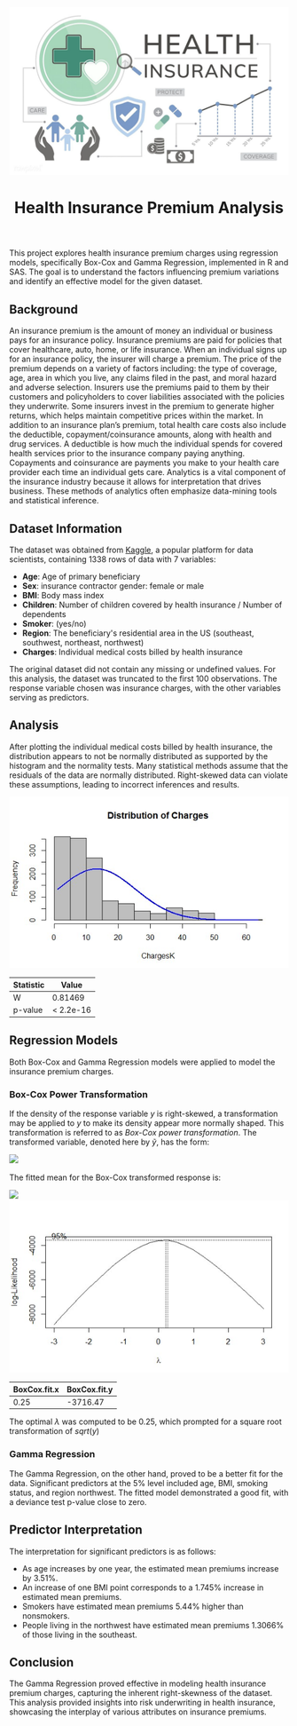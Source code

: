 <img src="health.jpg">
<body>
	<header>
		<h1> Health Insurance Premium Analysis </h1>
	</header>
<body>

<div class="section">
	<p>
This project explores health insurance premium charges using regression models, specifically Box-Cox and Gamma Regression, implemented in R and SAS. The goal is to understand the factors influencing premium variations and identify an effective model for the given dataset.
	</p>
</div>
<div class="section">
	<h2>Background</h2>
	<p>
		An insurance premium is the amount of money an individual or business pays for an insurance policy. Insurance premiums are paid for policies that cover healthcare, auto, home, or life insurance. When an individual signs up for an insurance policy, the insurer will charge a premium. The price of the premium depends on a variety of factors including: the type of coverage, age, area in which you live, any claims filed in the past, and moral hazard and adverse selection. Insurers use the premiums paid to them by their customers and policyholders to cover liabilities associated with the policies they underwrite. Some insurers invest in the premium to generate higher returns, which helps maintain competitive prices within the market. In addition to an insurance plan’s premium, total health care costs also include the deductible, copayment/coinsurance amounts, along with health and drug services. A deductible is how much the individual spends for covered health services prior to the insurance company paying anything. Copayments and coinsurance are payments you make to your health care provider each time an individual gets care. Analytics is a vital component of the insurance industry because it allows for interpretation that drives business. These methods of analytics often emphasize data-mining tools and
statistical inference.
	</p>
</div>

<div class="section">
	<h2>Dataset Information</h2>
	<p> The dataset was obtained from <a href="https://www.kaggle.com/datasets/mirichoi0218/insurance">Kaggle</a>, a popular platform for data scientists, containing 1338 rows of data with 7 variables:
</div>
<ul>
	<li><b>Age</b>: Age of primary beneficiary
	<li><b>Sex</b>: insurance contractor gender: female or male
	<li><b>BMI</b>: Body mass index
	<li><b>Children</b>: Number of children covered by health insurance / Number of dependents
	<li><b>Smoker</b>: (yes/no)
	<li><b>Region</b>: The beneficiary's residential area in the US (southeast, southwest, northeast, northwest)
	<li><b>Charges</b>: Individual medical costs billed by health insurance
</ul>
The original dataset did not contain any missing or undefined values. For this analysis, the dataset was truncated to the first 100 observations. The response variable chosen was insurance charges, with the other variables serving as predictors.
	</p>

<div class="section">
	<h2>Analysis</h2>
	<p>
		After plotting the individual medical costs billed by health insurance, the distribution appears to not be normally distributed as supported by the histogram and the normality tests. Many statistical methods assume that the residuals of the data are normally distributed. Right-skewed data can violate these assumptions, leading to incorrect inferences and results.
	</p>
<img src="charges.jpg" />

| Statistic | Value        |
|-----------|--------------|
| W         | 0.81469      |
| p-value   | < 2.2e-16    |

</div>
<div class="section">
	<h2>Regression Models</h2>
	<p>
Both Box-Cox and Gamma Regression models were applied to model the insurance premium charges.
	</p>
</div>

### Box-Cox Power Transformation

If the density of the response variable $y$ is right-skewed, a transformation may be applied to $y$ to make its density appear more normally shaped. This transformation is referred to as *Box-Cox power transformation*. The transformed variable, denoted here by $\tilde{y}$, has the form:

<img src="https://latex.codecogs.com/svg.image?\;\tilde{y}=\begin{cases}\frac{y^\lambda-1}{\lambda},&\text{if}\lambda\neq&space;0,\\\ln&space;y,&\text{if}\lambda=0.\end{cases}\;" />

The fitted mean for the Box-Cox transformed response is:

<img src="https://latex.codecogs.com/svg.image?\;\mathbb{E}(\tilde{y})=\mathbb{E}\left(\frac{y}{\lambda-1}\lambda\right)=\beta_0&plus;\beta_1&space;x_1&plus;\cdots&plus;\beta_k&space;x_k\;" />

<img src="boxcox.jpg" />

|BoxCox.fit.x | BoxCox.fit.y |
|-------------|--------------|
|0.25         |-3716.47      |

The optimal $\lambda$ was computed to be $0.25$, which prompted for a square root transformation of $sqrt(y)$

<div class="section">
	<h3>Gamma Regression</h3>
The Gamma Regression, on the other hand, proved to be a better fit for the data. Significant predictors at the 5% level included age, BMI, smoking status, and region northwest. The fitted model demonstrated a good fit, with a deviance test p-value close to zero.
</div>

<div class="section">
	<h2>Predictor Interpretation</h2>

The interpretation for significant predictors is as follows:

<ul>
	<li>As age increases by one year, the estimated mean premiums increase by 3.51%.
	<li>An increase of one BMI point corresponds to a 1.745% increase in estimated mean premiums.
	<li>Smokers have estimated mean premiums 5.44% higher than nonsmokers.
	<li>People living in the northwest have estimated mean premiums 1.3066% of those living in the southeast.
</div>

<div class="section">
	<h2>Conclusion</h2>

The Gamma Regression proved effective in modeling health insurance premium charges, capturing the inherent right-skewness of the dataset. This analysis provided insights into risk underwriting in health insurance, showcasing the interplay of various attributes on insurance premiums.
